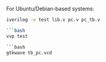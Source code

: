 For Ubuntu/Debian-based systems:
```bash
iverilog -o test lib.v pc.v pc_tb.v

```bash
vvp test

```bash
gtkwave tb_pc.vcd